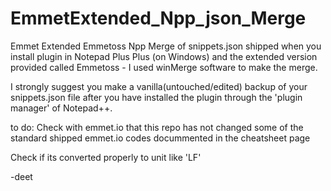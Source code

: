 EmmetExtended_Npp_json_Merge
============================

Emmet Extended Emmetoss Npp Merge of snippets.json shipped 
when you install plugin in Notepad Plus Plus (on Windows) 
and the extended version provided called Emmetoss - I used winMerge software
to make the merge.

I strongly suggest you make a vanilla(untouched/edited) backup of your
snippets.json file after you have installed the plugin through the 'plugin manager' of
Notepad++.

to do:
Check with emmet.io that this repo has not changed some of the standard shipped
emmet.io codes docummented in the cheatsheet page

Check if its converted properly to unit like 'LF'


-deet
